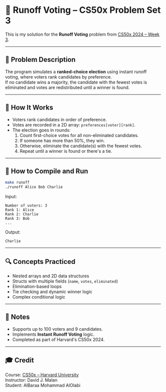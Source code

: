 # 🔁 Runoff Voting – CS50x Problem Set 3

This is my solution for the **Runoff Voting** problem from [CS50x 2024 – Week 3](https://cs50.harvard.edu/x/2024/psets/3/runoff/).

---

## 📝 Problem Description

The program simulates a **ranked-choice election** using instant runoff voting, where voters rank candidates by preference.  
If no candidate wins a majority, the candidate with the fewest votes is eliminated and votes are redistributed until a winner is found.

---

## 🧠 How It Works

- Voters rank candidates in order of preference.
- Votes are recorded in a 2D array: `preferences[voter][rank]`.
- The election goes in rounds:
  1. Count first-choice votes for all non-eliminated candidates.
  2. If someone has more than 50%, they win.
  3. Otherwise, eliminate the candidate(s) with the fewest votes.
  4. Repeat until a winner is found or there's a tie.

---

## 🚀 How to Compile and Run

```bash
make runoff
./runoff Alice Bob Charlie
```

Input:
```
Number of voters: 3
Rank 1: Alice
Rank 2: Charlie
Rank 3: Bob
...
```

Output:
```
Charlie
```

---

## 🔍 Concepts Practiced

- Nested arrays and 2D data structures
- Structs with multiple fields (`name`, `votes`, `eliminated`)
- Elimination-based loops
- Tie checking and dynamic winner logic
- Complex conditional logic

---

## 📌 Notes

- Supports up to 100 voters and 9 candidates.
- Implements **Instant Runoff Voting** logic.
- Completed as part of Harvard's CS50x 2024.

---

## 🎓 Credit

Course: [CS50x – Harvard University](https://cs50.harvard.edu/x/)  
Instructor: David J. Malan  
Student: AlBaraa Mohammad AlOlabi
